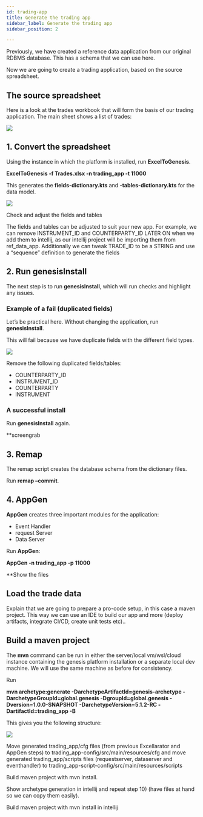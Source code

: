 ```yaml
---
id: trading-app
title: Generate the trading app
sidebar_label: Generate the trading app
sidebar_position: 2

---
```

Previously, we have created a reference data application from our original RDBMS database. This has a schema that we can use here.

Now we are going to create a trading application, based on the source spreadsheet.

## The source spreadsheet

Here is a look at the trades workbook that will form the basis of our trading application. The main sheet shows a list of trades:

![](/img/source-table.png)

## 1. Convert the spreadsheet

Using the instance in which the platform is installed, run **ExcelToGenesis**.

**ExcelToGenesis -f Trades.xlsx -n trading_app -t 11000**

This generates the **fields-dictionary.kts** and **-tables-dictionary.kts** for the data model.

![](/img/trading_app-creation-run-exceltogenesis-2.png)

Check and adjust the fields and tables

The fields and tables can be adjusted to suit your new app. For example, we can remove INSTRUMENT_ID and COUNTERPARTY_ID LATER ON when we add them to intellij, as our intellij project will be importing them from ref_data_app. Additionally we can tweak TRADE_ID to be a STRING and use a “sequence” definition to generate the fields

## 2. Run genesisInstall

The next step is to run **genesisInstall**, which will run checks and highlight any issues.

### Example of a fail (duplicated fields)

Let’s be practical here. Without changing the application, run **genesisInstall**.

This will fail because we have duplicate fields with the different field types.

![](/img/fail-duplicate-fields-and-tables.png)

Remove the following duplicated fields/tables:

* COUNTERPARTY_ID
* INSTRUMENT_ID
* COUNTERPARTY
* INSTRUMENT

### A successful install

Run **genesisInstall** again.

\**screengrab

## 3. Remap

The remap script creates the database schema from the dictionary files.

Run **remap –commit**.

## 4. AppGen

**AppGen** creates three important modules for the application:

* Event Handler
* request Server
* Data Server

Run **AppGen**:

**AppGen -n trading_app -p 11000**

\**Show the files

## Load the trade data

Explain that we are going to prepare a pro-code setup, in this case a maven project. This way we can use an IDE to build our app and more (deploy artifacts, integrate CI/CD, create unit tests etc)..

## Build a maven project

The **mvn** command can be run in either the server/local vm/wsl/cloud instance containing the genesis platform installation or a separate local dev machine. We will use the same machine as before for consistency.

Run

**mvn archetype:generate -DarchetypeArtifactId=genesis-archetype -DarchetypeGroupId=global.genesis -DgroupId=global.genesis -Dversion=1.0.0-SNAPSHOT -DarchetypeVersion=5.1.2-RC -DartifactId=trading_app -B**

This gives you the following structure:

![](/img/trading_app-creation-show-project-structure-13.png)

Move generated trading_app/cfg files (from previous Excellarator and AppGen steps) to trading_app-config/src/main/resources/cfg and move generated trading_app/scripts files (requestserver, dataserver and eventhandler) to trading_app-script-config/src/main/resources/scripts

Build maven project with mvn install.

Show archetype generation in intellij and repeat step 10) (have files at hand so we can copy them easily).

Build maven project with mvn install in intellij